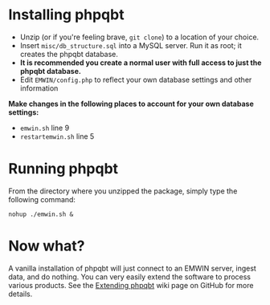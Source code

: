 Installing phpqbt
=============

- Unzip (or if you're feeling brave, `git clone`) to a location of your choice.
- Insert `misc/db_structure.sql` into a MySQL server. Run it as root; it creates the phpqbt database.
- **It is recommended you create a normal user with full access to just the phpqbt database.**
- Edit `EMWIN/config.php` to reflect your own database settings and other information

**Make changes in the following places to account for your own database settings:**

- `emwin.sh` line 9
- `restartemwin.sh` line 5

Running phpqbt
============

From the directory where you unzipped the package, simply type the following command:

`nohup ./emwin.sh &`

Now what?
========

A vanilla installation of phpqbt will just connect to an EMWIN server, ingest data, and do nothing. You can very easily extend the software to process various products. See the [Extending phpqbt](https://github.com/kirkmawa/phpqbt/wiki/Extending-phpqbt) wiki page on GitHub for more details.

